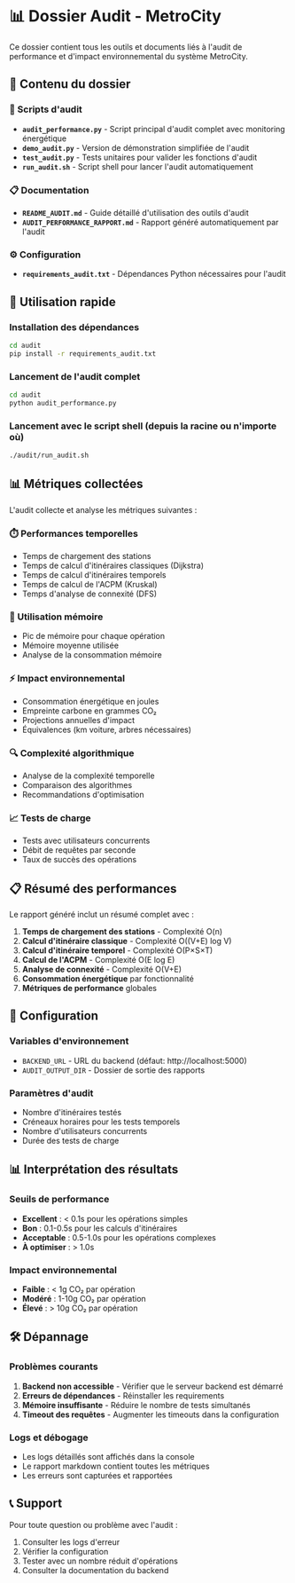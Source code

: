 # 📊 Dossier Audit - MetroCity

Ce dossier contient tous les outils et documents liés à l'audit de performance et d'impact environnemental du système MetroCity.

## 📁 Contenu du dossier

### 🔧 Scripts d'audit
- **`audit_performance.py`** - Script principal d'audit complet avec monitoring énergétique
- **`demo_audit.py`** - Version de démonstration simplifiée de l'audit
- **`test_audit.py`** - Tests unitaires pour valider les fonctions d'audit
- **`run_audit.sh`** - Script shell pour lancer l'audit automatiquement

### 📋 Documentation
- **`README_AUDIT.md`** - Guide détaillé d'utilisation des outils d'audit
- **`AUDIT_PERFORMANCE_RAPPORT.md`** - Rapport généré automatiquement par l'audit

### ⚙️ Configuration
- **`requirements_audit.txt`** - Dépendances Python nécessaires pour l'audit

## 🚀 Utilisation rapide

### Installation des dépendances
```bash
cd audit
pip install -r requirements_audit.txt
```

### Lancement de l'audit complet
```bash
cd audit
python audit_performance.py
```

### Lancement avec le script shell (depuis la racine ou n'importe où)
```bash
./audit/run_audit.sh
```

## 📊 Métriques collectées

L'audit collecte et analyse les métriques suivantes :

### ⏱️ Performances temporelles
- Temps de chargement des stations
- Temps de calcul d'itinéraires classiques (Dijkstra)
- Temps de calcul d'itinéraires temporels
- Temps de calcul de l'ACPM (Kruskal)
- Temps d'analyse de connexité (DFS)

### 💾 Utilisation mémoire
- Pic de mémoire pour chaque opération
- Mémoire moyenne utilisée
- Analyse de la consommation mémoire

### ⚡ Impact environnemental
- Consommation énergétique en joules
- Empreinte carbone en grammes CO₂
- Projections annuelles d'impact
- Équivalences (km voiture, arbres nécessaires)

### 🔍 Complexité algorithmique
- Analyse de la complexité temporelle
- Comparaison des algorithmes
- Recommandations d'optimisation

### 📈 Tests de charge
- Tests avec utilisateurs concurrents
- Débit de requêtes par seconde
- Taux de succès des opérations

## 📋 Résumé des performances

Le rapport généré inclut un résumé complet avec :

1. **Temps de chargement des stations** - Complexité O(n)
2. **Calcul d'itinéraire classique** - Complexité O((V+E) log V)
3. **Calcul d'itinéraire temporel** - Complexité O(P×S×T)
4. **Calcul de l'ACPM** - Complexité O(E log E)
5. **Analyse de connexité** - Complexité O(V+E)
6. **Consommation énergétique** par fonctionnalité
7. **Métriques de performance** globales

## 🔧 Configuration

### Variables d'environnement
- `BACKEND_URL` - URL du backend (défaut: http://localhost:5000)
- `AUDIT_OUTPUT_DIR` - Dossier de sortie des rapports

### Paramètres d'audit
- Nombre d'itinéraires testés
- Créneaux horaires pour les tests temporels
- Nombre d'utilisateurs concurrents
- Durée des tests de charge

## 📊 Interprétation des résultats

### Seuils de performance
- **Excellent** : < 0.1s pour les opérations simples
- **Bon** : 0.1-0.5s pour les calculs d'itinéraires
- **Acceptable** : 0.5-1.0s pour les opérations complexes
- **À optimiser** : > 1.0s

### Impact environnemental
- **Faible** : < 1g CO₂ par opération
- **Modéré** : 1-10g CO₂ par opération
- **Élevé** : > 10g CO₂ par opération

## 🛠️ Dépannage

### Problèmes courants
1. **Backend non accessible** - Vérifier que le serveur backend est démarré
2. **Erreurs de dépendances** - Réinstaller les requirements
3. **Mémoire insuffisante** - Réduire le nombre de tests simultanés
4. **Timeout des requêtes** - Augmenter les timeouts dans la configuration

### Logs et débogage
- Les logs détaillés sont affichés dans la console
- Le rapport markdown contient toutes les métriques
- Les erreurs sont capturées et rapportées

## 📞 Support

Pour toute question ou problème avec l'audit :
1. Consulter les logs d'erreur
2. Vérifier la configuration
3. Tester avec un nombre réduit d'opérations
4. Consulter la documentation du backend 